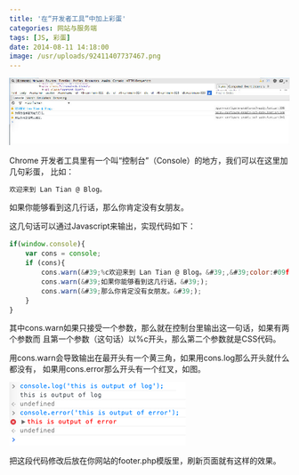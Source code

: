 ```yaml
---
title: '在“开发者工具”中加上彩蛋'
categories: 网站与服务端
tags: [JS, 彩蛋]
date: 2014-08-11 14:18:00
image: /usr/uploads/92411407737467.png
---
```


![/usr/uploads/92411407737467.png](../../../../usr/uploads/92411407737467.png)

Chrome 开发者工具里有一个叫“控制台”（Console）的地方，我们可以在这里加几句彩蛋，
比如：

```bash
欢迎来到 Lan Tian @ Blog。
```

如果你能够看到这几行话，那么你肯定没有女朋友。

这几句话可以通过Javascript来输出，实现代码如下：

```javascript
if(window.console){
    var cons = console;
    if (cons){
        cons.warn(&#39;%c欢迎来到 Lan Tian @ Blog。&#39;,&#39;color:#09f&#39;);
        cons.warn(&#39;如果你能够看到这几行话，&#39;);
        cons.warn(&#39;那么你肯定没有女朋友。&#39;);
    }
}
```

其中cons.warn如果只接受一个参数，那么就在控制台里输出这一句话，如果有两个参数而
且第一个参数（这句话）以%c开头，那么第二个参数就是CSS代码。

用cons.warn会导致输出在最开头有一个黄三角，如果用cons.log那么开头就什么都没有，
如果用cons.error那么开头有一个红叉，如图。

![/usr/uploads/20140811/1407737826162144.png](../../../../usr/uploads/20140811/1407737826162144.png)

把这段代码修改后放在你网站的footer.php模版里，刷新页面就有这样的效果。
